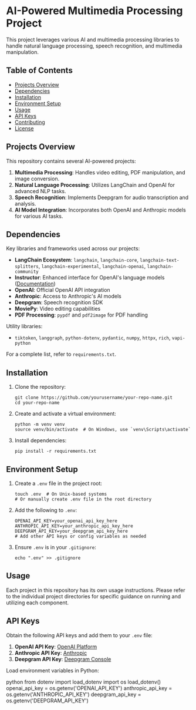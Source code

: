 # AI-Powered Multimedia Processing Project

This project leverages various AI and multimedia processing libraries to handle natural language processing, speech recognition, and multimedia manipulation.

## Table of Contents

- [Projects Overview](#projects-overview)
- [Dependencies](#dependencies)
- [Installation](#installation)
- [Environment Setup](#environment-setup)
- [Usage](#usage)
- [API Keys](#api-keys)
- [Contributing](#contributing)
- [License](#license)

## Projects Overview

This repository contains several AI-powered projects:

1. **Multimedia Processing**: Handles video editing, PDF manipulation, and image conversion.
2. **Natural Language Processing**: Utilizes LangChain and OpenAI for advanced NLP tasks.
3. **Speech Recognition**: Implements Deepgram for audio transcription and analysis.
4. **AI Model Integration**: Incorporates both OpenAI and Anthropic models for various AI tasks.

## Dependencies

Key libraries and frameworks used across our projects:

- **LangChain Ecosystem**: `langchain`, `langchain-core`, `langchain-text-splitters`, `langchain-experimental`, `langchain-openai`, `langchain-community`
- **Instructor**: Enhanced interface for OpenAI's language models ([Documentation](https://python.useinstructor.com/))
- **OpenAI**: Official OpenAI API integration
- **Anthropic**: Access to Anthropic's AI models
- **Deepgram**: Speech recognition SDK
- **MoviePy**: Video editing capabilities
- **PDF Processing**: `pypdf` and `pdf2image` for PDF handling

Utility libraries:
- `tiktoken`, `langgraph`, `python-dotenv`, `pydantic`, `numpy`, `httpx`, `rich`, `vapi-python`

For a complete list, refer to `requirements.txt`.

## Installation

1. Clone the repository:
   ```
   git clone https://github.com/yourusername/your-repo-name.git
   cd your-repo-name
   ```

2. Create and activate a virtual environment:
   ```
   python -m venv venv
   source venv/bin/activate  # On Windows, use `venv\Scripts\activate`
   ```

3. Install dependencies:
   ```
   pip install -r requirements.txt
   ```

## Environment Setup

1. Create a `.env` file in the project root:
   ```
   touch .env  # On Unix-based systems
   # Or manually create .env file in the root directory
   ```

2. Add the following to `.env`:
   ```
   OPENAI_API_KEY=your_openai_api_key_here
   ANTHROPIC_API_KEY=your_anthropic_api_key_here
   DEEPGRAM_API_KEY=your_deepgram_api_key_here
   # Add other API keys or config variables as needed
   ```

3. Ensure `.env` is in your `.gitignore`:
   ```
   echo ".env" >> .gitignore
   ```

## Usage

Each project in this repository has its own usage instructions. Please refer to the individual project directories for specific guidance on running and utilizing each component.

## API Keys

Obtain the following API keys and add them to your `.env` file:

1. **OpenAI API Key**: [OpenAI Platform](https://platform.openai.com/)
2. **Anthropic API Key**: [Anthropic](https://www.anthropic.com/)
3. **Deepgram API Key**: [Deepgram Console](https://console.deepgram.com/)

Load environment variables in Python:

python
from dotenv import load_dotenv
import os
load_dotenv()
openai_api_key = os.getenv('OPENAI_API_KEY')
anthropic_api_key = os.getenv('ANTHROPIC_API_KEY')
deepgram_api_key = os.getenv('DEEPGRAM_API_KEY')
